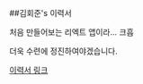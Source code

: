 ##김회준's 이력서 

처음 만들어보는 리엑트 앱이라... 크흡 

더욱 수련에 정진하여야겠습니다.

[이력서 링크](https://hoejun.s3.ap-northeast-2.amazonaws.com/portfolio/index.html)

